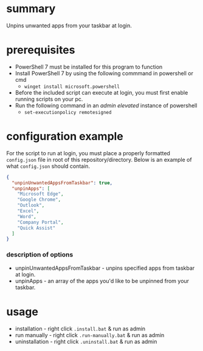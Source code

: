 # summary

Unpins unwanted apps from your taskbar at login.

# prerequisites

- PowerShell 7 must be installed for this program to function
- Install PowerShell 7 by using the following commmand in powershell or cmd
  - `winget install microsoft.powershell`
- Before the included script can execute at login, you must first enable running scripts on your pc.
- Run the following command in an _admin elevated_ instance of powershell
  - `set-executionpolicy remotesigned`

# configuration example

For the script to run at login, you must place a properly formatted `config.json` file in root of this repository/directory. Below is an example of what `config.json` should contain.

```json
{
  "unpinUnwantedAppsFromTaskbar": true,
  "unpinApps": [
    "Microsoft Edge",
    "Google Chrome",
    "Outlook",
    "Excel",
    "Word",
    "Company Portal",
    "Quick Assist"
  ]
}
```

### description of options

- unpinUnwantedAppsFromTaskbar - unpins specified apps from taskbar at login.
- unpinApps - an array of the apps you'd like to be unpinned from your taskbar.

# usage

- installation - right click `.install.bat` & run as admin
- run manually - right click `.run-manually.bat` & run as admin
- uninstallation - right click `.uninstall.bat` & run as admin
